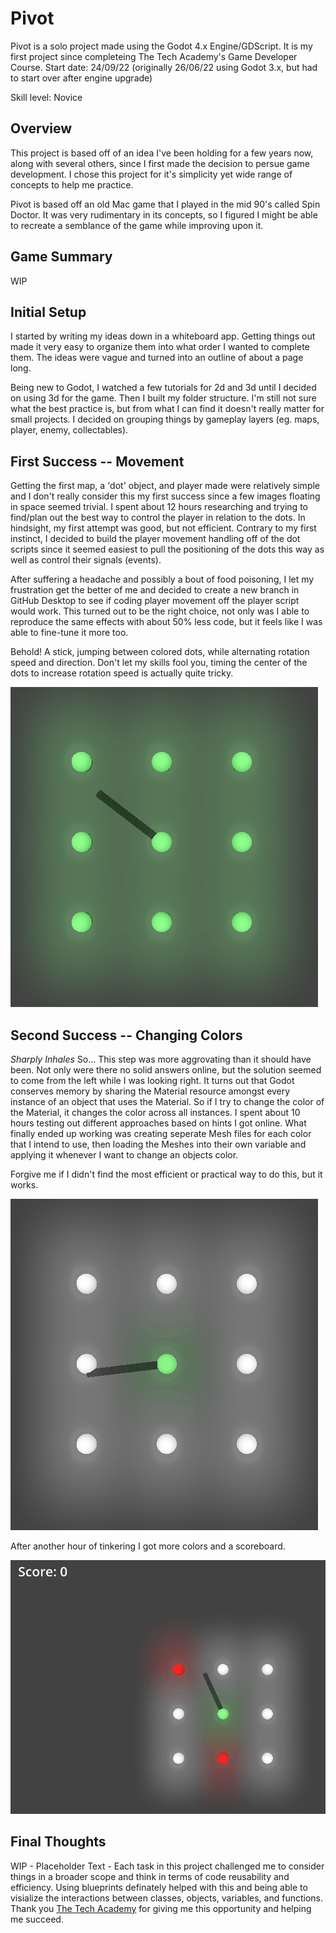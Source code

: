 # **Pivot**

Pivot is a solo project made using the Godot 4.x Engine/GDScript. It is my first project since completeing The Tech Academy's Game Developer Course.
Start date: 24/09/22 (originally 26/06/22 using Godot 3.x, but had to start over after engine upgrade)

Skill level: Novice

## **Overview**

This project is based off of an idea I've been holding for a few years now, along with several others, since I first made the decision to persue game development. I chose this project for it's simplicity yet wide range of concepts to help me practice.

Pivot is based off an old Mac game that I played in the mid 90's called Spin Doctor. It was very rudimentary in its concepts, so I figured I might be able to recreate a semblance of the game while improving upon it.

## **Game Summary**

WIP

## **Initial Setup**

I started by writing my ideas down in a whiteboard app. Getting things out made it very easy to organize them into what order I wanted to complete them. The ideas were vague and turned into an outline of about a page long.

Being new to Godot, I watched a few tutorials for 2d and 3d until I decided on using 3d for the game. Then I built my folder structure. I'm still not sure what the best practice is, but from what I can find it doesn't really matter for small projects. I decided on grouping things by gameplay layers (eg. maps, player, enemy, collectables).

## **First Success -- Movement**

Getting the first map, a 'dot' object, and player made were relatively simple and I don't really consider this my first success since a few images floating in space seemed trivial. I spent about 12 hours researching and trying to find/plan out the best way to control the player in relation to the dots. In hindsight, my first attempt was good, but not efficient. Contrary to my first instinct, I decided to build the player movement handling off of the dot scripts since it seemed easiest to pull the positioning of the dots this way as well as control their signals (events).

After suffering a headache and possibly a bout of food poisoning, I let my frustration get the better of me and decided to create a new branch in GitHub Desktop to see if coding player movement off the player script would work. This turned out to be the right choice, not only was I able to reproduce the same effects with about 50% less code, but it feels like I was able to fine-tune it more too.

Behold! A stick, jumping between colored dots, while alternating rotation speed and direction. Don't let my skills fool you, timing the center of the dots to increase rotation speed is actually quite tricky.

![](https://github.com/Nick-Marx/Godot/blob/main/Pivot/README/pivot_first_success.gif)

## **Second Success -- Changing Colors**

*Sharply Inhales* So... This step was more aggrovating than it should have been. Not only were there no solid answers online, but the solution seemed to come from the left while I was looking right.
It turns out that Godot conserves memory by sharing the Material resource amongst every instance of an object that uses the Material. So if I try to change the color of the Material, it changes the color across all instances.
I spent about 10 hours testing out different approaches based on hints I got online. What finally ended up working was creating seperate Mesh files for each color that I intend to use, then loading the Meshes into their own variable and applying it whenever I want to change an objects color.

Forgive me if I didn't find the most efficient or practical way to do this, but it works.

![](https://github.com/Nick-Marx/Godot/blob/main/Pivot/README/pivot_second_success.gif)

After another hour of tinkering I got more colors and a scoreboard.

![](https://github.com/Nick-Marx/Godot/blob/main/Pivot/README/pivot_second_success2.gif)

## **Final Thoughts**

WIP - Placeholder Text -
Each task in this project challenged me to consider things in a broader scope and think in terms of code reusability and efficiency. Using blueprints definately helped with this and being able to visialize the interactions between classes, objects, variables, and functions. Thank you [The Tech Academy](https://www.learncodinganywhere.com/) for giving me this opportunity and helping me succeed.
